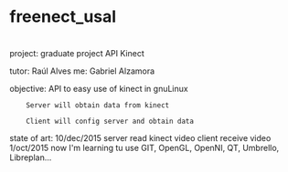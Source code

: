 # freenect_usal
# 

project:
		graduate project API Kinect

tutor:
		Raúl Alves 
me:
		Gabriel Alzamora

objective:
		API to easy use of kinect in gnuLinux

        Server will obtain data from kinect

        Client will config server and obtain data

state of art:
10/dec/2015
		server read kinect video
		client receive video
1/oct/2015
        now I'm learning tu use GIT, OpenGL, OpenNI, QT, Umbrello, Libreplan...

